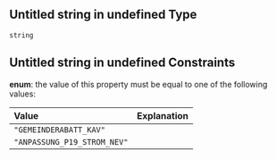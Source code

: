 ## Untitled string in undefined Type

`string`

## Untitled string in undefined Constraints

**enum**: the value of this property must be equal to one of the following values:

| Value                       | Explanation |
| :-------------------------- | :---------- |
| `"GEMEINDERABATT_KAV"`      |             |
| `"ANPASSUNG_P19_STROM_NEV"` |             |
